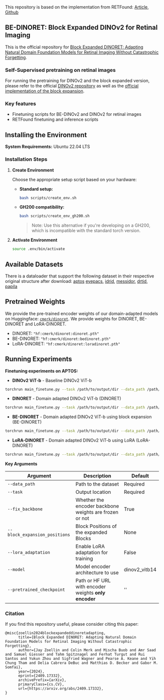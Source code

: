 This repository is based on the implementation from RETFound: [Article](https://www.nature.com/articles/s41586-023-06555-x), [Github](https://github.com/rmaphoh/RETFound_MAE.git)

## BE-DINORET: Block Expanded DINOv2 for Retinal Imaging
This is the official repository for [Block Expanded DINORET: Adapting Natural Domain Foundation Models for Retinal Imaging Without Catastrophic Forgetting](https://arxiv.org/abs/2409.17332).

### Self-Supervised pretraining on retinal images
For running the pretraining for DINOv2 and the block expanded version, please refer to the official [DINOv2 repository](https://github.com/facebookresearch/dinov2.git) as well as the [official implementation of the block expansion](https://github.com/TencentARC/LLaMA-Pro.git).

### Key features

- Finetuning scripts for BE-DINOv2 and DINOv2 for retinal images
- RETFound finetuning and inference scripts

## Installing the Environment

**System Requirements:** Ubuntu 22.04 LTS

### Installation Steps

1. **Create Environment**
   
   Choose the appropriate setup script based on your hardware:
   
   - **Standard setup:**
     ```bash
     bash scripts/create_env.sh
     ```
   
   - **GH200 compatibility:**
     ```bash
     bash scripts/create_env_gh200.sh
     ```
     > Note: Use this alternative if you're developing on a GH200, which is incompatible with the standard torch version.

2. **Activate Environment**
   ```bash
   source .env/bin/activate
   ```

## Available Datasets

There is a dataloader that support the following dataset in their respective original structure after download: [aptos](https://www.kaggle.com/competitions/aptos2019-blindness-detection) [eyepacs](https://www.kaggle.com/competitions/diabetic-retinopathy-detection/data), [idrid](https://ieee-dataport.org/open-access/indian-diabetic-retinopathy-image-dataset-idrid), [messidor](https://www.adcis.net/en/third-party/messidor2/), [drtid](https://github.com/fdu-vts/drtid), [papila](https://figshare.com/articles/dataset/PAPILA/14798004/1?file=28454352)

## Pretrained Weights

We provide the pre-trained encoder weights of our domain-adapted models on Huggingface: [`cmerk/dinoret`](https://huggingface.co/cmerk/dinoret). We provide weights for DINORET, BE-DINORET and LoRA-DINORET. 

 - DINORET: ```"hf:cmerk/dinoret:dinoret.pth"```
 - BE-DINORET: ```"hf:cmerk/dinoret:bedinoret.pth"```
 - LoRA-DINORET: ```"hf:cmerk/dinoret:loradinoret.pth"```


## Running Experiments


**Finetuning experiments on APTOS:**

- **DINOv2 ViT-b** - Baseline DINOv2 ViT-b
```bash
torchrun main_finetune.py --task /path/to/output/dir --data_path /path/to/aptos --lr 1.25e-5 --blr 5e-5 --warmup_epochs 10 --fix_backbone False --pretrained_checkpoint ''
```

- **DINORET** - Domain adapted DINOv2 ViT-b (DINORET)
```bash
torchrun main_finetune.py --task /path/to/output/dir --data_path /path/to/aptos --lr 1.25e-5 --blr 5e-5 --warmup_epochs 10 --fix_backbone False --pretrained_checkpoint hf:cmerk/dinoret:dinoret.pth
```

- **BE-DINORET** - Domain adapted DINOv2 ViT-b using block expansion (BE-DINORET)
```bash
torchrun main_finetune.py --task /path/to/output/dir --data_path /path/to/aptos --lr 1.25e-5 --blr 5e-5 --warmup_epochs 10 --fix_backbone False --block_expansion_positions "3 7 11" --pretrained_checkpoint hf:cmerk/dinoret:bedinoret.pth
```

- **LoRA-DINORET** - Domain adapted DINOv2 ViT-b using LoRA (LoRA-DINORET)
```bash
torchrun main_finetune.py --task /path/to/output/dir --data_path /path/to/aptos --lr 1.25e-5 --blr 5e-5 --warmup_epochs 10 --fix_backbone False --lora_adaptation True --pretrained_checkpoint hf:cmerk/dinoret:loradinoret.pth
```

**Key Arguments**

| Argument | Description | Default |
|----------|-------------|---------|
| `--data_path` | Path to the dataset | Required |
| `--task` | Output location | Required |
| `--fix_backbone` | Whether the encoder backbone weights are frozen or not | True |
| `--block_expansion_positions` | Block Positions of the expanded Blocks | None |
| `--lora_adaptation` | Enable LoRA adaptation for training | False |
| `--model` | Model encoder architecture to use | dinov2_vitb14 |
| `--pretrained_checkpoint` | Path or HF URL with encoder weights **only encoder** | '' |

### Citation

If you find this repository useful, please consider citing this paper:
```
@misc{zoellin2024blockexpandeddinoretadapting,
      title={Block Expanded DINORET: Adapting Natural Domain Foundation Models for Retinal Imaging Without Catastrophic Forgetting}, 
      author={Jay Zoellin and Colin Merk and Mischa Buob and Amr Saad and Samuel Giesser and Tahm Spitznagel and Ferhat Turgut and Rui Santos and Yukun Zhou and Sigfried Wagner and Pearse A. Keane and Yih Chung Tham and Delia Cabrera DeBuc and Matthias D. Becker and Gabor M. Somfai},
      year={2024},
      eprint={2409.17332},
      archivePrefix={arXiv},
      primaryClass={cs.CV},
      url={https://arxiv.org/abs/2409.17332}, 
}
```


